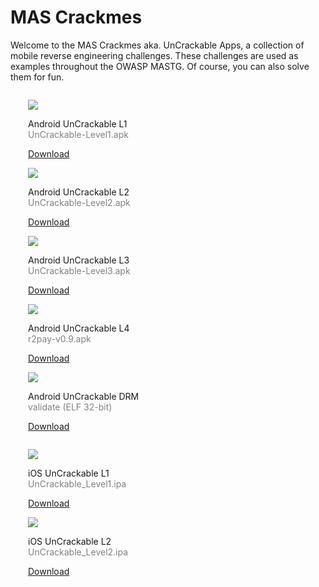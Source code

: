 # MAS Crackmes

Welcome to the MAS Crackmes aka. UnCrackable Apps, a collection of mobile reverse engineering challenges. These challenges are used as examples throughout the OWASP MASTG. Of course, you can also solve them for fun.

<div class="mas-flex-container">

<div class="mas-apps-container" style="margin-top: 2em; padding: 0em 2em;">

<div class="mas-app-row">

<a href="../crackmes/Android#android-uncrackable-level-1"><img style="max-width: 3em;" class="mas-mini-app grow" src="https://raw.githubusercontent.com/OWASP/owasp-mastg/master/Document/Images/Other/uncrackable-logo.png"></a>

<div class="mas-apps-container">
<div>Android UnCrackable L1</div>
<div style="color:gray">UnCrackable-Level1.apk</div>
</div>

<a href="https://github.com/OWASP/owasp-mastg/blob/master/Crackmes/Android/Level_01/UnCrackable-Level1.apk" class="mas-chip">Download</a>

</div>

<div class="mas-app-row">

<a href="../crackmes/Android#android-uncrackable-level-2"><img style="max-width: 3em;" class="mas-mini-app grow" src="https://raw.githubusercontent.com/OWASP/owasp-mastg/master/Document/Images/Other/uncrackable-logo.png"></a>

<div class="mas-apps-container">
<div>Android UnCrackable L2</div>
<div style="color:gray">UnCrackable-Level2.apk</div>
</div>

<a href="https://github.com/OWASP/owasp-mastg/blob/master/Crackmes/Android/Level_02/UnCrackable-Level2.apk" class="mas-chip">Download</a>

</div>

<div class="mas-app-row">

<a href="../crackmes/Android#android-uncrackable-level-3"><img style="max-width: 3em;" class="mas-mini-app grow" src="https://raw.githubusercontent.com/OWASP/owasp-mastg/master/Document/Images/Other/uncrackable-logo.png"></a>

<div class="mas-apps-container">
<div>Android UnCrackable L3</div>
<div style="color:gray">UnCrackable-Level3.apk</div>
</div>

<a href="https://github.com/OWASP/owasp-mastg/blob/master/Crackmes/Android/Level_03/UnCrackable-Level3.apk" class="mas-chip">Download</a>

</div>

<div class="mas-app-row">

<a href="../crackmes/Android#android-uncrackable-level-4"><img style="max-width: 3em;" class="mas-mini-app grow" src="https://raw.githubusercontent.com/OWASP/owasp-mastg/master/Document/Images/Other/uncrackable-logo.png"></a>

<div class="mas-apps-container">
<div>Android UnCrackable L4</div>
<div style="color:gray">r2pay-v0.9.apk</div>
</div>

<a href="https://github.com/OWASP/owasp-mastg/blob/master/Crackmes/Android/Level_04/r2pay-v0.9.apk" class="mas-chip">Download</a>

</div>

<div class="mas-app-row">

<a href="../crackmes/Android#android-license-validator"><img style="max-width: 3em;" class="mas-mini-app grow" src="https://raw.githubusercontent.com/OWASP/owasp-mastg/master/Document/Images/Other/uncrackable-logo.png"></a>

<div class="mas-apps-container">
<div>Android UnCrackable DRM</div>
<div style="color:gray">validate (ELF 32-bit)</div>
</div>

<a href="https://github.com/OWASP/owasp-mastg/blob/master/Crackmes/Android/License_01/validate" class="mas-chip">Download</a>

</div>

</div>

<div class="mas-apps-container" style="margin-top: 2em; padding: 0em 2em;">

<div class="mas-app-row">

<a href="../crackmes/iOS#ios-uncrackable-level-1"><img style="max-width: 3em;" class="mas-mini-app grow mas-blue-hue" src="https://raw.githubusercontent.com/OWASP/owasp-mastg/master/Document/Images/Other/uncrackable-logo.png"></a>

<div class="mas-apps-container">
<div>iOS UnCrackable L1</div>
<div style="color:gray">UnCrackable_Level1.ipa</div>
</div>

<a href="https://github.com/OWASP/owasp-mastg/blob/master/Crackmes/iOS/Level_01/UnCrackable_Level1.ipa" class="mas-chip">Download</a>

</div>

<div class="mas-app-row">

<a href="../crackmes/iOS#ios-uncrackable-level-2"><img style="max-width: 3em;" class="mas-mini-app grow mas-blue-hue" src="https://raw.githubusercontent.com/OWASP/owasp-mastg/master/Document/Images/Other/uncrackable-logo.png"></a>

<div class="mas-apps-container">
<div>iOS UnCrackable L2</div>
<div style="color:gray">UnCrackable_Level2.ipa</div>
</div>

<a href="https://github.com/OWASP/owasp-mastg/blob/master/Crackmes/iOS/Level_02/UnCrackable_Level2.ipa" class="mas-chip">Download</a>

</div>
</div>

</div>

<br><br>
